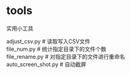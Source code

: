 # tools  
实用小工具  

adjust_csv.py     # 读取写入CSV文件  
file_num.py       # 统计指定目录下的文件个数  
file_rename.py    # 对指定目录下的文件进行重命名  
auto_screen_shot.py # 自动截屏
